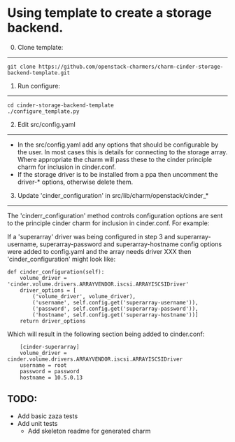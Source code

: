 Using template to create a storage backend.
===========================================

0) Clone template:
------------------

    git clone https://github.com/openstack-charmers/charm-cinder-storage-backend-template.git

1) Run configure:
-----------------

    cd cinder-storage-backend-template
    ./configure_template.py

2) Edit src/config.yaml
-----------------------

- In the src/config.yaml add any options that should be configurable by the
  user. In most cases this is details for connecting to the storage array.
  Where appropriate the charm will pass these to the cinder principle charm
  for inclusion in cinder.conf.
- If the storage driver is to be installed from a ppa then uncomment the
  driver-* options, otherwise delete them.
 
3) Update 'cinder\_configuration' in src/lib/charm/openstack/cinder_*
--------------------------------------------------------------------

The 'cinderr\_configuration' method controls configuration options are sent to
the principle cinder charm for inclusion in cinder.conf. For example:

If a 'superarray' driver was being configured in step 3 and
superarray-username, superarray-password and superarray-hostname config
options were added to config.yaml and the array needs driver XXX then
'cinder\_configuration' might look like:

    def cinder_configuration(self):
        volume_driver = 'cinder.volume.drivers.ARRAYVENDOR.iscsi.ARRAYISCSIDriver'
        driver_options = [
            ('volume_driver', volume_driver),
            ('username', self.config.get('superarray-username')),
            ('password', self.config.get('superarray-password')),
            ('hostname', self.config.get('superarray-hostname'))]
        return driver_options
 
Which will result in the following section being added to cinder.conf:

        [cinder-superarray]
        volume_driver = cinder.volume.drivers.ARRAYVENDOR.iscsi.ARRAYISCSIDriver
        username = root
        password = password
        hostname = 10.5.0.13

TODO:
-----
- Add basic zaza tests
- Add unit tests
  * Add skeleton readme for generated charm
